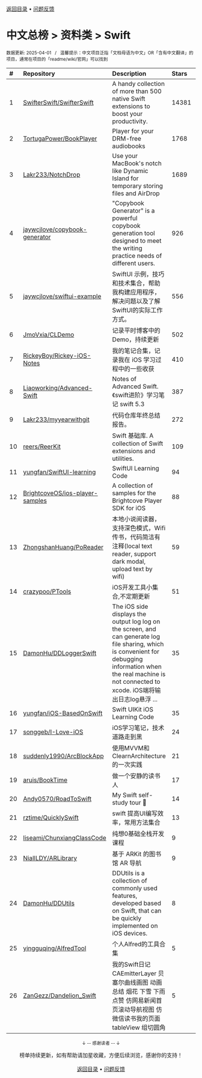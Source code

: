 <a href="https://gitee.com/GrowingGit/GitHub-Chinese-Top-Charts#github中文排行榜">返回目录</a> • <a href="/content/docs/feedback.md">问题反馈</a>

# 中文总榜 > 资料类 > Swift
<sub>数据更新: 2025-04-01&nbsp;&nbsp;&nbsp;/&nbsp;&nbsp;&nbsp;温馨提示：中文项目泛指「文档母语为中文」OR「含有中文翻译」的项目，通常在项目的「readme/wiki/官网」可以找到</sub>

|#|Repository|Description|Stars|Updated|
|:-|:-|:-|:-|:-|
|1|[SwifterSwift/SwifterSwift](https://github.com/SwifterSwift/SwifterSwift)|A handy collection of more than 500 native Swift extensions to boost your productivity.|14381|2025-02-24|
|2|[TortugaPower/BookPlayer](https://github.com/TortugaPower/BookPlayer)|Player for your DRM-free audiobooks|1768|2025-03-31|
|3|[Lakr233/NotchDrop](https://github.com/Lakr233/NotchDrop)|Use your MacBook's notch like Dynamic Island for temporary storing files and AirDrop|1689|2024-11-25|
|4|[jaywcjlove/copybook-generator](https://github.com/jaywcjlove/copybook-generator)|"Copybook Generator" is a powerful copybook generation tool designed to meet the writing practice needs of different users.|926|2025-01-17|
|5|[jaywcjlove/swiftui-example](https://github.com/jaywcjlove/swiftui-example)|SwiftUI 示例，技巧和技术集合，帮助我构建应用程序，解决问题以及了解SwiftUI的实际工作方式。|556|2025-03-18|
|6|[JmoVxia/CLDemo](https://github.com/JmoVxia/CLDemo)|记录平时博客中的Demo，持续更新|502|2025-01-17|
|7|[RickeyBoy/Rickey-iOS-Notes](https://github.com/RickeyBoy/Rickey-iOS-Notes)|我的笔记合集，记录我在 iOS 学习过程中的一些收获|410|2025-02-26|
|8|[Liaoworking/Advanced-Swift](https://github.com/Liaoworking/Advanced-Swift)|Notes of Advanced Swift. 《swift进阶》学习笔记 swift 5.3|387|2024-10-09|
|9|[Lakr233/myyearwithgit](https://github.com/Lakr233/myyearwithgit)|代码仓库年终总结报告。|272|2024-12-21|
|10|[reers/ReerKit](https://github.com/reers/ReerKit)|Swift 基础库. A collection of Swift extensions and utilities.|109|2025-03-31|
|11|[yungfan/SwiftUI-learning](https://github.com/yungfan/SwiftUI-learning)|SwiftUI Learning Code|94|2025-03-20|
|12|[BrightcoveOS/ios-player-samples](https://github.com/BrightcoveOS/ios-player-samples)|A collection of samples for the Brightcove Player SDK for iOS|88|2025-03-08|
|13|[ZhongshanHuang/PoReader](https://github.com/ZhongshanHuang/PoReader)|本地小说阅读器，支持深色模式，Wifi传书，代码简洁有注释(local text reader, support dark modal, upload text by wifi)|59|2025-03-30|
|14|[crazypoo/PTools](https://github.com/crazypoo/PTools)|iOS开发工具小集合,不定期更新|51|2025-03-29|
|15|[DamonHu/DDLoggerSwift](https://github.com/DamonHu/DDLoggerSwift)|The iOS side displays the output log log on the screen, and can generate log file sharing, which is convenient for debugging information when the real machine is not connected to xcode. iOS端将输出日志log悬浮 ...|35|2025-03-26|
|16|[yungfan/iOS-BasedOnSwift](https://github.com/yungfan/iOS-BasedOnSwift)|Swift UIKit iOS Learning Code|35|2024-12-11|
|17|[songgeb/I-Love-iOS](https://github.com/songgeb/I-Love-iOS)|iOS学习笔记，技术道路走到黑|24|2024-10-08|
|18|[suddenly1990/ArcBlockApp](https://github.com/suddenly1990/ArcBlockApp)|使用MVVM和ClearnArchitecture的一次实践|21|2024-12-18|
|19|[aruis/BookTime](https://github.com/aruis/BookTime)|做一个安静的读书人|17|2025-01-08|
|20|[Andy0570/RoadToSwift](https://github.com/Andy0570/RoadToSwift)|My Swift self-study tour 🤪 |14|2025-03-02|
|21|[rztime/QuicklySwift](https://github.com/rztime/QuicklySwift)|swift 提高UI编写效率，常用方法集合|13|2025-03-17|
|22|[liseami/ChunxiangClassCode](https://github.com/liseami/ChunxiangClassCode)|纯想0基础全栈开发课程|9|2024-12-09|
|23|[NiallLDY/ARLibrary](https://github.com/NiallLDY/ARLibrary)|基于 ARKit 的图书馆 AR 导航|9|2024-12-23|
|24|[DamonHu/DDUtils](https://github.com/DamonHu/DDUtils)|DDUtils is a collection of commonly used features, developed based on Swift, that can be quickly implemented on iOS devices.|8|2024-10-14|
|25|[yingguqing/AlfredTool](https://github.com/yingguqing/AlfredTool)|个人Alfred的工具合集|5|2025-01-07|
|26|[ZanGezz/Dandelion_Swift](https://github.com/ZanGezz/Dandelion_Swift)|我的Swift日记CAEmitterLayer 贝塞尔曲线画图 动画总结 烟花 下雪 下雨 点赞 仿网易新闻首页滚动导航视图 仿微信读书我的页面 tableView 组切圆角|5|2025-02-09|

<div align="center">
    <p><sub>↓ -- 感谢读者 -- ↓</sub></p>
    榜单持续更新，如有帮助请加星收藏，方便后续浏览，感谢你的支持！
</div>

<br/>

<div align="center"><a href="https://gitee.com/GrowingGit/GitHub-Chinese-Top-Charts#github中文排行榜">返回目录</a> • <a href="/content/docs/feedback.md">问题反馈</a></div>
